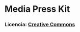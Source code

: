 # Media Press Kit

### Licencia: [Creative Commons](http://creativecommons.org/licenses/by-nc-nd/4.0/)
